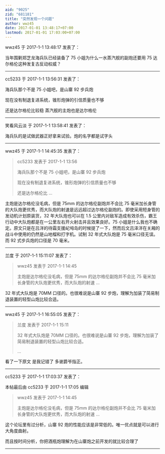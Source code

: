 ```yaml
---
aid: "9025"
zid: "681181"
title: "突然发现一个问题"
author: wwz45
date: 2017-01-01 13:48:17+07:00
lastmod: 2017-01-01 17:03:00+07:00
---
```


wwz45 于 2017-1-1 13:48:17 发表了：

当年围剿郑芝龙海兵队已经装备了 75 小姐为什么一水蒸汽舰的副炮还要用 75 达尔格伦这种发复古反动权威？

---

cc5233 于 2017-1-1 13:56:31 发表了：

海兵队那个不是 75 小姐吧，是山寨 92 步兵炮

现在没有制退复进系统，锥形炮弹的引信质量也不够

还是达尔格伦比较稳 蒸汽舰的主炮也是达尔格伦

---

笑看风云淡 于 2017-1-1 13:58:41 发表了：

海兵队的是试做武器正好拿来试验。炮的名字都是试字头

---

wwz45 于 2017-1-1 14:45:35 发表了：

> cc5233 发表于 2017-1-1 13:56
>
> 海兵队那个不是 75 小姐吧，是山寨 92 步兵炮
>
> 现在没有制退复进系统，锥形炮弹的引信质量也不够
>
> 还是达尔格伦比 ...

主炮是达尔格伦没毛病，但是 75mm 的达尔格伦副炮并不会比 75 毫米加长身管的大队炮更优秀，而大队炮的射速是远远超过达尔格伦副炮的。即使采用短身管的发动机计划原装货，32 年大队炮也可以在 1.5 公里内对敌军造成有效杀伤，霸王行动中大队炮都是在一公里左右开火射击并且效果良好。75 小姐是什么我也不确定。原文只是在吕洋的待霜支援屺坶岛的时候提了一下，然而后文吕泽洋在关厢的战斗中使用的仍然是山地榴和打字机。试制 32 年式大队炮是 75 毫米口径无误。而 92 式步兵炮的口径是 70 毫米。

---

兰度 于 2017-1-1 15:11:07 发表了：

> wwz45 发表于 2017-1-1 14:45
>
> 主炮是达尔格伦没毛病，但是 75mm 的达尔格伦副炮并不会比 75 毫米加长身管的大队炮更优秀，而大队炮的射速 ...

32 年式大队炮是 70MM 口径的。也很难说是山寨 92 步炮，理解为加装了简易制退装置的轻型山炮比较合适。

---

wwz45 于 2017-1-1 16:55:05 发表了：

> 兰度 发表于 2017-1-1 15:11
>
> 32 年式大队炮是 70MM 口径的。也很难说是山寨 92 步炮，理解为加装了简易制退装置的轻型山炮比较合适。
>
> ...

看了一下原文 是我记错了 多谢爵爷指正。

---

cc5233 于 2017-1-1 17:03:37 发表了：

本帖最后由 cc5233 于 2017-1-1 17:05 编辑

> wwz45 发表于 2017-1-1 14:45
>
> 主炮是达尔格伦没毛病，但是 75mm 的达尔格伦副炮并不会比 75 毫米加长身管的大队炮更优秀，而大队炮的射速 ...

这个论坛里有过分析，山寨 92 炮的性能应该是非常低的。唯一优点就是可以进行大角度曲射。

而且按时间分析，你把酒瓶炮理解为在山寨炮之前开发的就比较合理了

---
